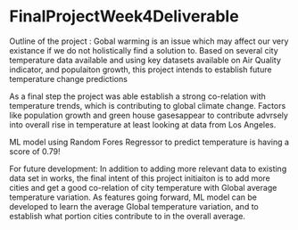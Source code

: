 # FinalProjectWeek4Deliverable
Outline of the project : 
  Gobal warming is an issue which may affect our very existance if we do not holistically find a solution to. Based on several city temperature data available and using key datasets available on Air Quality indicator, and populaiton growth, this project intends to establish future temperature change predictions

  As a final step the project was able establish a strong co-relation with temperature trends, which is contributing to global climate change. Factors like population growth and green house gasesappear to contribute advrsely into overall rise in temperature at least looking at data from Los Angeles.

ML model using Random Fores Regressor to predict temperature is having a score of 0.79!

For future development: In addition to adding more relevant data to existing data set in works, the final intent of this project initiaiton is to add more cities and get a good co-relation of city temperature with Global average temperature variation. As features going forward, ML model can be developed to learn the average Global temperature variation, and to establish what portion cities contribute to in the overall average.
